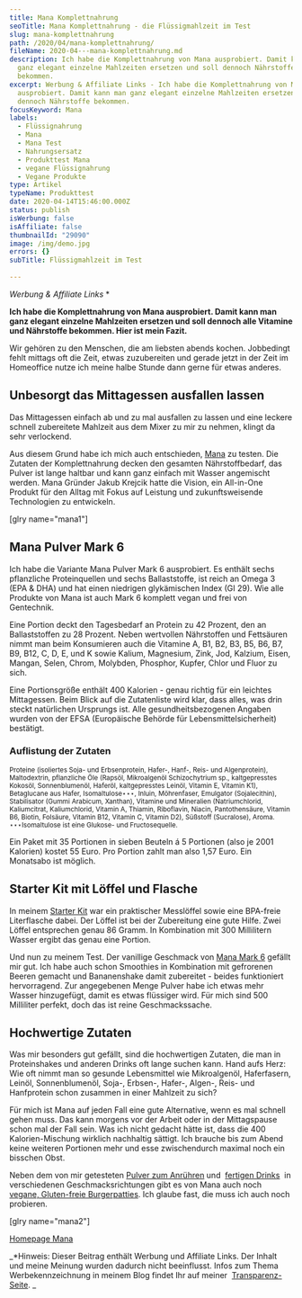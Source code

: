 ```yaml
---
title: Mana Komplettnahrung
seoTitle: Mana Komplettnahrung - die Flüssigmahlzeit im Test
slug: mana-komplettnahrung
path: /2020/04/mana-komplettnahrung/
fileName: 2020-04---mana-komplettnahrung.md
description: Ich habe die Komplettnahrung von Mana ausprobiert. Damit kann man
  ganz elegant einzelne Mahlzeiten ersetzen und soll dennoch Nährstoffe
  bekommen.
excerpt: Werbung & Affiliate Links - Ich habe die Komplettnahrung von Mana
  ausprobiert. Damit kann man ganz elegant einzelne Mahlzeiten ersetzen und soll
  dennoch Nährstoffe bekommen.
focusKeyword: Mana
labels:
  - Flüssignahrung
  - Mana
  - Mana Test
  - Nahrungsersatz
  - Produkttest Mana
  - vegane Flüssignahrung
  - Vegane Produkte
type: Artikel
typeName: Produkttest
date: 2020-04-14T15:46:00.000Z
status: publish
isWerbung: false
isAffiliate: false
thumbnailId: "29090"
image: /img/demo.jpg
errors: {}
subTitle: Flüssigmahlzeit im Test
  
---
```


_Werbung &amp; Affiliate Links_ \*

**Ich habe die Komplettnahrung von Mana ausprobiert. Damit kann man ganz elegant
einzelne Mahlzeiten ersetzen und soll dennoch alle Vitamine und Nährstoffe
bekommen. Hier ist mein Fazit.**

Wir gehören zu den Menschen, die am liebsten abends kochen. Jobbedingt fehlt
mittags oft die Zeit, etwas zuzubereiten und gerade jetzt in der Zeit im
Homeoffice nutze ich meine halbe Stunde dann gerne für etwas anderes.

## Unbesorgt das Mittagessen ausfallen lassen

Das Mittagessen einfach ab und zu mal ausfallen zu lassen und eine leckere
schnell zubereitete Mahlzeit aus dem Mixer zu mir zu nehmen, klingt da sehr
verlockend.

Aus diesem Grund habe ich mich auch entschieden,
[Mana](https://www.awin1.com/cread.php?awinmid=18231&awinaffid=632580&clickref=&ued=https%3A%2F%2Fdrink-mana.de%2F)
zu testen. Die Zutaten der Komplettnahrung decken den gesamten Nährstoffbedarf,
das Pulver ist lange haltbar und kann ganz einfach mit Wasser angemischt werden.
Mana Gründer Jakub Krejcik hatte die Vision, ein All-in-One Produkt für den
Alltag mit Fokus auf Leistung und zukunftsweisende Technologien zu entwickeln.

[glry name="mana1"]

## Mana Pulver Mark 6

Ich habe die Variante Mana Pulver Mark 6 ausprobiert. Es enthält sechs
pflanzliche Proteinquellen und sechs Ballaststoffe, ist reich an Omega 3 (EPA
&amp; DHA) und hat einen niedrigen glykämischen Index (GI 29). Wie alle Produkte
von Mana ist auch Mark 6 komplett vegan und frei von Gentechnik.

Eine Portion deckt den Tagesbedarf an Protein zu 42 Prozent, den an
Ballaststoffen zu 28 Prozent. Neben wertvollen Nährstoffen und Fettsäuren nimmt
man beim Konsumieren auch die Vitamine A, B1, B2, B3, B5, B6, B7, B9, B12, C, D,
E, und K sowie Kalium, Magnesium, Zink, Jod, Kalzium, Eisen, Mangan, Selen,
Chrom, Molybden, Phosphor, Kupfer, Chlor und Fluor zu sich.

Eine Portionsgröße enthält 400 Kalorien - genau richtig für ein leichtes
Mittagessen. Beim Blick auf die Zutatenliste wird klar, dass alles, was drin
steckt natürlichen Ursprungs ist. Alle gesundheitsbezogenen Angaben wurden von
der EFSA (Europäische Behörde für Lebensmittelsicherheit) bestätigt.

### Auflistung der Zutaten

<small>Proteine ​​(isoliertes Soja- und Erbsenprotein, Hafer-, Hanf-, Reis- und
Algenprotein), Maltodextrin, pflanzliche Öle (Rapsöl, Mikroalgenöl
Schizochytrium sp., kaltgepresstes Kokosöl, Sonnenblumenöl, Haferöl,
kaltgepresstes Leinöl, Vitamin E, Vitamin K1), Betaglucane aus Hafer,
Isomaltulose⋆⋆⋆, Inluin, Möhrenfaser, Emulgator (Sojalecithin), Stabilisator
(Gummi Arabicum, Xanthan), Vitamine und Mineralien (Natriumchlorid,
Kaliumcitrat, Kaliumchlorid, Vitamin A, Thiamin, Riboflavin, Niacin,
Pantothensäure, Vitamin B6, Biotin, Folsäure, Vitamin B12, Vitamin C, Vitamin
D2), Süßstoff (Sucralose), Aroma. ⋆⋆⋆Isomaltulose ist eine Glukose- und
Fructosequelle.</small>

Ein Paket mit 35 Portionen in sieben Beuteln á 5 Portionen (also je 2001
Kalorien) kostet 55 Euro. Pro Portion zahlt man also 1,57 Euro. Ein Monatsabo
ist möglich.

## Starter Kit mit Löffel und Flasche

In meinem
[Starter Kit](https://www.awin1.com/cread.php?awinmid=18231&awinaffid=632580&clickref=&ued=https%3A%2F%2Fdrink-mana.de%2Fcollections%2Fzubehoer)
war ein praktischer Messlöffel sowie eine BPA-freie Literflasche dabei. Der
Löffel ist bei der Zubereitung eine gute Hilfe. Zwei Löffel entsprechen genau 86
Gramm. In Kombination mit 300 Millilitern Wasser ergibt das genau eine Portion.

Und nun zu meinem Test. Der vanillige Geschmack von
[Mana Mark 6](https://www.awin1.com/cread.php?awinmid=18231&awinaffid=632580&clickref=&ued=https%3A%2F%2Fdrink-mana.de%2Fproducts%2Fmana-pulver-mark6-origin)
gefällt mir gut. Ich habe auch schon Smoothies in Kombination mit gefrorenen
Beeren gemacht und Bananenshake damit zubereitet - beides funktioniert
hervorragend. Zur angegebenen Menge Pulver habe ich etwas mehr Wasser
hinzugefügt, damit es etwas flüssiger wird. Für mich sind 500 Milliliter
perfekt, doch das ist reine Geschmackssache.

## Hochwertige Zutaten

Was mir besonders gut gefällt, sind die hochwertigen Zutaten, die man in
Proteinshakes und anderen Drinks oft lange suchen kann. Hand aufs Herz: Wie oft
nimmt man so gesunde Lebensmittel wie Mikroalgenöl, Haferfasern, Leinöl,
Sonnenblumenöl, Soja-, Erbsen-, Hafer-, Algen-, Reis- und Hanfprotein schon
zusammen in einer Mahlzeit zu sich?

Für mich ist Mana auf jeden Fall eine gute Alternative, wenn es mal schnell
gehen muss. Das kann morgens vor der Arbeit oder in der Mittagspause schon mal
der Fall sein. Was ich nicht gedacht hätte ist, dass die 400 Kalorien-Mischung
wirklich nachhaltig sättigt. Ich brauche bis zum Abend keine weiteren Portionen
mehr und esse zwischendurch maximal noch ein bisschen Obst.

Neben dem von mir getesteten
[Pulver zum Anrühren](https://www.awin1.com/cread.php?awinmid=18231&awinaffid=632580&clickref=&ued=https%3A%2F%2Fdrink-mana.de%2Fcollections%2Fmana-pulver)
und 
[fertigen Drinks](https://www.awin1.com/cread.php?awinmid=18231&awinaffid=632580&clickref=&ued=https%3A%2F%2Fdrink-mana.de%2Fcollections%2Fmana-drink)
 in verschiedenen Geschmacksrichtungen gibt es von Mana auch noch 
[vegane, Gluten-freie Burgerpatties](https://www.awin1.com/cread.php?awinmid=18231&awinaffid=632580&clickref=&ued=https%3A%2F%2Fdrink-mana.de%2Fcollections%2Fmanaburger).
Ich glaube fast, die muss ich auch noch probieren.

[glry name="mana2"]

[Homepage Mana](https://www.awin1.com/cread.php?awinmid=18231&awinaffid=632580&clickref=&ued=https%3A%2F%2Fdrink-mana.de%2F)

_\*Hinweis: Dieser Beitrag enthält Werbung und Affiliate Links. Der Inhalt und
meine Meinung wurden dadurch nicht beeinflusst. Infos zum Thema
Werbekennzeichnung in meinem Blog findet Ihr auf meiner 
[Transparenz-Seite](/werbung/). _

  